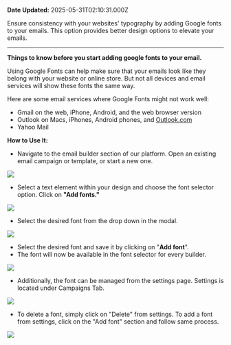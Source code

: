 **Date Updated:** 2025-05-31T02:10:31.000Z

Ensure consistency with your websites' typography by adding Google fonts to your emails. This option provides better design options to elevate your emails.

---
  
  
**Things to know before you start adding google fonts to your email.**  
  
Using Google Fonts can help make sure that your emails look like they belong with your website or online store. But not all devices and email services will show these fonts the same way.

Here are some email services where Google Fonts might not work well:

* Gmail on the web, iPhone, Android, and the web browser version
* Outlook on Macs, iPhones, Android phones, and [Outlook.com](//Outlook.com)
* Yahoo Mail  
    
    
**How to Use It:**
* Navigate to the email builder section of our platform. Open an existing email campaign or template, or start a new one.  
    
![](https://s3.amazonaws.com/cdn.freshdesk.com/data/helpdesk/attachments/production/155046797159/original/hGq47psjv511XNHWtWcCzCxc6lyO6EyJgA.png?1747484731)
* Select a text element within your design and choose the font selector option. Click on **"Add fonts."**  
    
![](https://s3.amazonaws.com/cdn.freshdesk.com/data/helpdesk/attachments/production/155046797183/original/SnEY1dZLxVXsebcEoxbKrutUO7SVmacFCg.gif?1747484843)
* Select the desired font from the drop down in the modal.  
    
![](https://s3.amazonaws.com/cdn.freshdesk.com/data/helpdesk/attachments/production/155046797200/original/pj3K3I7YR4fS-JPPIlF9lfPjiYmanvgLVw.png?1747484915)

  
* Select the desired font and save it by clicking on "**Add font**".
* The font will now be available in the font selector for every builder.  
    
![](https://s3.amazonaws.com/cdn.freshdesk.com/data/helpdesk/attachments/production/155046797227/original/LiMW_ghTylHoN5ogImm93rcJtDbQNO4Mcw.gif?1747484989)
* Additionally, the font can be managed from the settings page. Settings is located under Campaigns Tab.  
    
![](https://s3.amazonaws.com/cdn.freshdesk.com/data/helpdesk/attachments/production/155046797272/original/_GU1Xa2GzVjtTtn03QK83G0dtpV9zB8eeQ.png?1747485119)
* To delete a font, simply click on "Delete" from settings. To add a font from settings, click on the "Add font" section and follow same process.  
    
![](https://s3.amazonaws.com/cdn.freshdesk.com/data/helpdesk/attachments/production/155046797296/original/dhLY_oiicXqRUSG6OT82TIsVhCVUxWRL3A.gif?1747485217)

  